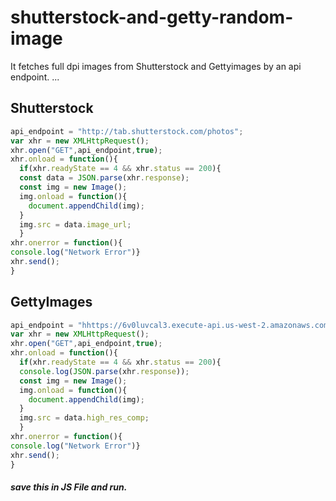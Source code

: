 # shutterstock-and-getty-random-image
It fetches full dpi images from Shutterstock and Gettyimages by an api endpoint.
...
## Shutterstock 
```javascript
api_endpoint = "http://tab.shutterstock.com/photos";
var xhr = new XMLHttpRequest();
xhr.open("GET",api_endpoint,true);
xhr.onload = function(){
  if(xhr.readyState == 4 && xhr.status == 200){
  const data = JSON.parse(xhr.response);
  const img = new Image();
  img.onload = function(){
    document.appendChild(img);
  }
  img.src = data.image_url;
  }
xhr.onerror = function(){
console.log("Network Error")}
xhr.send();
}
```
## GettyImages
```javascript
api_endpoint = "hhttps://6v0luvcal3.execute-api.us-west-2.amazonaws.com/prod/backgroundimagecached";
var xhr = new XMLHttpRequest();
xhr.open("GET",api_endpoint,true);
xhr.onload = function(){
  if(xhr.readyState == 4 && xhr.status == 200){
  console.log(JSON.parse(xhr.response));
  const img = new Image();
  img.onload = function(){
    document.appendChild(img);
  }
  img.src = data.high_res_comp;
  }
xhr.onerror = function(){
console.log("Network Error")}
xhr.send();
}
```
##### save this in JS File and run.
